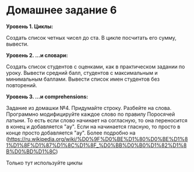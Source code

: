 # Домашнее задание 6


**Уровень 1. Циклы:**

Создать список четных чисел до ста. В цикле посчитать его сумму, вывести.

**Уровень 2. ...и словари:**

Создать список студентов с оценками, как в практическом задании по уроку. Вывести средний балл, студентов с максимальным и минимальным баллами. Вывести список имен студентов без повторений.

**Уровень 3. ...и comprehensions:**

Задание из домашки №4. Придумайте строку. Разбейте на слова. Программно модифицируйте каждое слово по правилу Поросячей латыни. То есть если слово начинает на согласную, то она переносится в конец и добавляется "ay". Если на начинается гласную, то просто в конце просто добавляется "ay". Более подробно на (https://ru.wikipedia.org/wiki/%D0%9F%D0%BE%D1%80%D0%BE%D1%81%D1%8F%D1%87%D1%8C%D1%8F_%D0%BB%D0%B0%D1%82%D1%8B%D0%BD%D1%8C)

Только тут используйте циклы